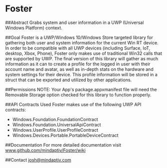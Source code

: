 # Foster

##Abstract
Grabs system and user information in a UWP (Universal Windows Platform) context.

##Goal
Foster is a UWP/Windows 10/Windows Store targeted library for gathering both user and system information for the current Win RT device. In order to be compatible with all UWP devices (including Surface, IoT, desktop, Xbox, Phone), Foster only makes use of traditional Win32 calls that are supported by UWP. The final version of this library will gather as much information as it can to create a profile for the logged in user with their account name and avatar, as well as in-depth stats on the hardware and system settings for their device. This profile information will be stored in a struct that can be exported and utilized by other applications.

##Permissions
NOTE: Your App's package.appxmanifest file will need the Removable Storage option checked for this library to function properly.

##API Contracts Used
Foster makes use of the following UWP API contracts:
 * Windows.Foundation.FoundationContract
 * Windows.Foundation.UniversalApiContract
 * Windows.UserProfile.UserProfileContract
 * Windows.Devices.Portable.PortableDeviceContract

##Documentation
For more detailed documentation visit www.github.com/mindaptiv/Foster/wiki

##Contact
josh@mindaptiv.com
